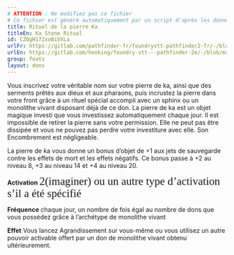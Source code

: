 ```yaml
---
# ATTENTION : Ne modifiez pas ce fichier
# Ce fichier est généré automatiquement par un script d'après les données du module Foundry VTT officiel et de sa traduction
title: Rituel de la pierre Ka
titleEn: Ka Stone Ritual
id: CZQgH17ZxoBiVXLa
urlFr: https://gitlab.com/pathfinder-fr/foundryvtt-pathfinder2-fr/-/blob/master/data/feats/CZQgH17ZxoBiVXLa.htm
urlEn: https://gitlab.com/hooking/foundry-vtt---pathfinder-2e/-/blob/master/packs/data/feats.db/ka-stone-ritual.json
group: feats
layout: dons
---
```

Vous inscrivez votre véritable nom sur votre pierre de ka, ainsi que des serments prêtés aux dieux et aux pharaons, puis incrustez la pierre dans votre front grâce à un rituel spécial accompli avec un sphinx ou un monolithe vivant disposant déjà de ce don. La pierre de ka est un objet magique investi que vous investissez automatiquement chaque jour. Il est impossible de retirer la pierre sans votre permission. Elle ne peut pas être dissipée et vous ne pouvez pas perdre votre investiture avec elle. Son Encombrement est négligeable.

La pierre de ka vous donne un bonus d’objet de +1 aux jets de sauvegarde contre les effets de mort et les effets négatifs. Ce bonus passe à +2 au niveau 8, +3 au niveau 14 et +4 au niveau 20. 

**Activation** <span style="font-family: 'Pathfinder2eActions'; font-size: 1.8em; display: inline;">2(imaginer) ou un autre type d’activation s’il a été spécifié

**Fréquence** chaque jour, un nombre de fois égal au nombre de dons que vous possédez grâce à l’archétype de monolithe vivant

**Effet** Vous lancez <a class="entity-link" data-pack="pf2e.spells-srd" data-id="wzctak6BxOW8xvFV" draggable="true">Agrandissement</a> sur vous-même ou vous utilisez un autre pouvoir activable offert par un don de monolithe vivant obtenu ultérieurement.


